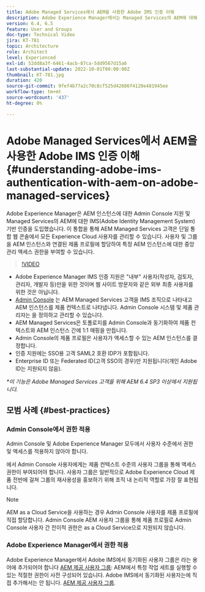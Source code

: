```yaml
---
title: Adobe Managed Services에서 AEM을 사용한 Adobe IMS 인증 이해
description: Adobe Experience Manager에서는 Managed Services의 AEM에 대해 AEM 인스턴스 및 Adobe IMS(Identity Management 시스템) 기반 인증에 대한 Admin Console 지원을 도입했습니다.   이 통합을 통해 AEM Managed Services 고객은 단일 통합 웹 콘솔에서 모든 Experience Cloud 사용자를 관리할 수 있습니다. 사용자 및 그룹을 AEM 인스턴스와 연결된 제품 프로필에 할당하여 특정 AEM 인스턴스에 대한 중앙 관리 액세스 권한을 부여할 수 있습니다.
version: 6.4, 6.5
feature: User and Groups
doc-type: Technical Video
jira: KT-781
topic: Architecture
role: Architect
level: Experienced
exl-id: 52dd8a3f-6461-4acb-87ca-5dd9567d15a6
last-substantial-update: 2022-10-01T00:00:00Z
thumbnail: KT-781.jpg
duration: 420
source-git-commit: 9fef4b77a2c70c8cf525d42686f4120e481945ee
workflow-type: tm+mt
source-wordcount: '437'
ht-degree: 0%

---
```


# Adobe Managed Services에서 AEM을 사용한 Adobe IMS 인증 이해{#understanding-adobe-ims-authentication-with-aem-on-adobe-managed-services}

Adobe Experience Manager은 AEM 인스턴스에 대한 Admin Console 지원 및 Managed Services의 AEM에 대한 IMS(Adobe Identity Management System) 기반 인증을 도입했습니다.   이 통합을 통해 AEM Managed Services 고객은 단일 통합 웹 콘솔에서 모든 Experience Cloud 사용자를 관리할 수 있습니다. 사용자 및 그룹을 AEM 인스턴스와 연결된 제품 프로필에 할당하여 특정 AEM 인스턴스에 대한 중앙 관리 액세스 권한을 부여할 수 있습니다.

>[!VIDEO](https://video.tv.adobe.com/v/26170?quality=12&learn=on)

* Adobe Experience Manager IMS 인증 지원은 &quot;내부&quot; 사용자(작성자, 검토자, 관리자, 개발자 등)만을 위한 것이며 웹 사이트 방문자와 같은 외부 최종 사용자를 위한 것은 아닙니다.
* [Admin Console](https://adminconsole.adobe.com/) 는 AEM Managed Services 고객을 IMS 조직으로 나타내고 AEM 인스턴스를 제품 컨텍스트로 나타냅니다. Admin Console 시스템 및 제품 관리자는 을 정의하고 관리할 수 있습니다.
* AEM Managed Services은 토폴로지를 Admin Console과 동기화하여 제품 컨텍스트와 AEM 인스턴스 간에 1:1 매핑을 만듭니다.
* Admin Console의 제품 프로필은 사용자가 액세스할 수 있는 AEM 인스턴스를 결정합니다.
* 인증 지원에는 SSO용 고객 SAML2 호환 IDP가 포함됩니다.
* Enterprise ID 또는 Federated ID(고객 SSO의 경우)만 지원됩니다(개인 Adobe ID는 지원되지 않음).

*&#42;이 기능은 Adobe Managed Services 고객을 위해 AEM 6.4 SP3 이상에서 지원됩니다.*

## 모범 사례 {#best-practices}

### Admin Console에서 권한 적용

Admin Console 및 Adobe Experience Manager 모두에서 사용자 수준에서 권한 및 액세스를 적용하지 않아야 합니다.

에서 Admin Console 사용자에게는 제품 컨텍스트 수준의 사용자 그룹을 통해 액세스 권한이 부여되어야 합니다. 사용자 그룹은 일반적으로 Adobe Experience Cloud 제품 전반에 걸쳐 그룹의 재사용성을 홍보하기 위해 조직 내 논리적 역할로 가장 잘 표현됩니다.

>[!NOTE]
>
> AEM as a Cloud Service을 사용하는 경우 Admin Console 사용자를 제품 프로필에 직접 할당합니다. Admin Console AEM 사용자 그룹을 통해 제품 프로필로 Admin Console 사용자 간 전이적 권한은 as a Cloud Service으로 지원되지 않습니다.

### Adobe Experience Manager에서 권한 적용

Adobe Experience Manager에서 Adobe IMS에서 동기화된 사용자 그룹은 라는 용어에 추가되어야 합니다 [AEM 제공 사용자 그룹](https://experienceleague.adobe.com/docs/experience-manager-65/administering/security/security.html): AEM에서 특정 작업 세트를 실행할 수 있는 적절한 권한이 사전 구성되어 있습니다. Adobe IMS에서 동기화된 사용자는에 직접 추가해서는 안 됩니다. [AEM 제공 사용자 그룹](https://experienceleague.adobe.com/docs/experience-manager-65/administering/security/security.html).
